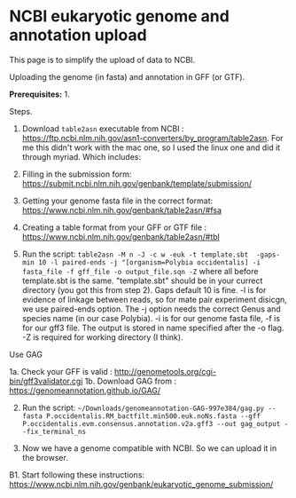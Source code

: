 # NCBI eukaryotic genome and annotation upload

This page is to simplify the upload of data to NCBI. 

Uploading the genome (in fasta) and annotation in GFF (or GTF).

**Prerequisites:**
1. 


Steps. 

1. Download `table2asn` executable from NCBI : https://ftp.ncbi.nlm.nih.gov/asn1-converters/by_program/table2asn. For me this didn't work with the mac one, so I used the linux one and did it through myriad.
Which includes:

2. Filling in the submission form: https://submit.ncbi.nlm.nih.gov/genbank/template/submission/

3. Getting your genome fasta file in the correct format: https://www.ncbi.nlm.nih.gov/genbank/table2asn/#fsa

4. Creating a table format from your GFF or GTF file : https://www.ncbi.nlm.nih.gov/genbank/table2asn/#tbl

5. Run the script: `table2asn -M n -J -c w -euk -t template.sbt  -gaps-min 10 -l paired-ends -j "[organism=Polybia occidentalis] -i fasta_file -f gff_file -o output_file.sqn -Z`
where all before template.sbt is the same. "template.sbt" should be in your currect directory (you got this from step 2).  Gaps default 10 is fine. -l is for evidence of linkage between reads, so for mate pair experiment disicgn, we use paired-ends option. The -j option needs the correct Genus and species name (in our case Polybia). -i is for our genome fasta file, -f is for our gff3 file. The output is stored in name specified after the -o flag. -Z is required for working directory (I think).


Use GAG 

1a. Check your GFF is valid :  http://genometools.org/cgi-bin/gff3validator.cgi
1b. Download GAG from : https://genomeannotation.github.io/GAG/

2. Run  the script: `~/Downloads/genomeannotation-GAG-997e384/gag.py --fasta P.occidentalis.RM_bactfilt.min500.euk.noNs.fasta --gff P.occidentalis.evm.consensus.annotation.v2a.gff3 --out gag_output --fix_terminal_ns`

3. Now we have a genome compatible with NCBI. So we can upload it in the browser.

B1. Start following these instructions: https://www.ncbi.nlm.nih.gov/genbank/eukaryotic_genome_submission/

